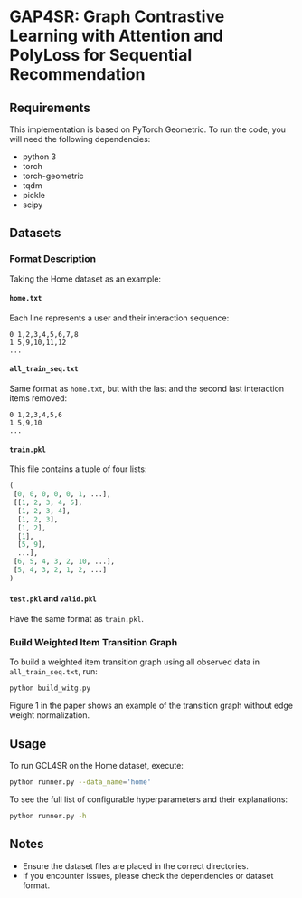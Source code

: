 # GAP4SR: Graph Contrastive Learning with Attention and PolyLoss for Sequential Recommendation
## Requirements

This implementation is based on PyTorch Geometric. To run the code, you will need the following dependencies:

- python 3
- torch
- torch-geometric
- tqdm
- pickle
- scipy

## Datasets

### Format Description

Taking the Home dataset as an example:

#### `home.txt`

Each line represents a user and their interaction sequence:

```
0 1,2,3,4,5,6,7,8
1 5,9,10,11,12
...
```

#### `all_train_seq.txt`

Same format as `home.txt`, but with the last and the second last interaction items removed:

```
0 1,2,3,4,5,6
1 5,9,10
...
```

#### `train.pkl`

This file contains a tuple of four lists:

```python
(
 [0, 0, 0, 0, 0, 1, ...], 
 [[1, 2, 3, 4, 5],
  [1, 2, 3, 4],
  [1, 2, 3],
  [1, 2],
  [1],
  [5, 9],
  ...],
 [6, 5, 4, 3, 2, 10, ...],
 [5, 4, 3, 2, 1, 2, ...]
)
```

#### `test.pkl` and `valid.pkl`

Have the same format as `train.pkl`.

### Build Weighted Item Transition Graph

To build a weighted item transition graph using all observed data in `all_train_seq.txt`, run:

```bash
python build_witg.py
```

Figure 1 in the paper shows an example of the transition graph without edge weight normalization.

## Usage

To run GCL4SR on the Home dataset, execute:

```bash
python runner.py --data_name='home'
```

To see the full list of configurable hyperparameters and their explanations:

```bash
python runner.py -h
```

## Notes

* Ensure the dataset files are placed in the correct directories.
* If you encounter issues, please check the dependencies or dataset format.
